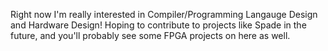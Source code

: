 Right now I'm really interested in Compiler/Programming Langauge Design and Hardware Design! Hoping to contribute to projects like Spade in the future, and you'll probably see some FPGA projects on here as well.
